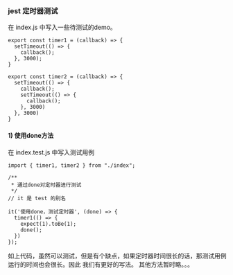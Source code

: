 
### jest 定时器测试

在 index.js 中写入一些待测试的demo。
```
export const timer1 = (callback) => { 
  setTimeout(() => {
    callback();
  }, 3000);
}

export const timer2 = (callback) => { 
  setTimeout(() => { 
    callback();
    setTimeout(() => { 
      callback();
    }, 3000)
  }, 3000)
}
```
#### 1) 使用done方法

在 index.test.js 中写入测试用例
```
import { timer1, timer2 } from "./index";

/**
 * 通过done对定时器进行测试
 */
// it 是 test 的别名

it('使用done，测试定时器', (done) => {
  timer1(() => { 
    expect(1).toBe(1);
    done();
  })
});
```
如上代码，虽然可以测试，但是有个缺点，如果定时器时间很长的话，那测试用例运行的时间也会很长。因此 我们有更好的写法。 其他方法暂时略。。。

